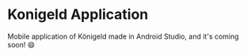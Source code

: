 # Konigeld Application
Mobile application of Königeld made in Android Studio, and it's coming soon! :smile:
